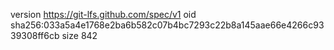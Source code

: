 version https://git-lfs.github.com/spec/v1
oid sha256:033a5a4e1768e2ba6b582c07b4bc7293c22b8a145aae66e4266c9339308ff6cb
size 842
